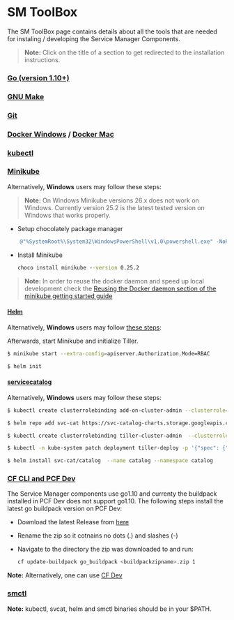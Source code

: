 # SM ToolBox

The SM ToolBox page contains details about all the tools that are needed for instaling / developing the Service Manager Components.

>**Note:** Click on the title of a section to get redirected to the installation instructions.

### [Go (version 1.10+)](https://golang.org/doc/install)

### [GNU Make](https://www.gnu.org/software/make/manual/make.html)

### [Git](https://git-scm.com/)

### [Docker Windows](https://docs.docker.com/docker-for-mac/install/) / [Docker Mac](https://docs.docker.com/docker-for-windows/install/)

### [kubectl](https://kubernetes.io/docs/tasks/tools/install-kubectl/)

### [Minikube](https://kubernetes.io/docs/getting-started-guides/minikube/#installation)

Alternatively, **Windows** users may follow these steps:

> **Note:** On Windows Minikube versions 26.x does not work on Windows. Currently version 25.2 is the latest tested version on Windows that works properly.

* Setup chocolately package manager

```powershell
    @"%SystemRoot%\System32\WindowsPowerShell\v1.0\powershell.exe" -NoProfile -InputFormat None -ExecutionPolicy Bypass -Command "iex ((New-Object System.Net.WebClient).DownloadString('https://chocolatey.org/install.ps1'))" && SET "PATH=%PATH%;%ALLUSERSPROFILE%\chocolatey\bin"
```

* Install Minikube

    ```bat
    choco install minikube --version 0.25.2
    ```

>**Note:** In order to reuse the docker daemon and speed up local development check the [Reusing the Docker daemon section of the minikube getting started guide](https://kubernetes.io/docs/getting-started-guides/minikube/#reusing-the-docker-daemon)

#### [Helm](https://github.com/kubernetes/helm/blob/master/docs/install.md)

Alternatively, **Windows** users may follow [these steps](https://medium.com/@JockDaRock/take-the-helm-with-kubernetes-on-windows-c2cd4373104b):


Afterwards, start Minikube and initialize Tiller.

```bash
$ minikube start --extra-config=apiserver.Authorization.Mode=RBAC

$ helm init
```
 #### [servicecatalog](https://github.com/kubernetes-incubator/service-catalog/blob/master/docs/install.md)

Alternatively, **Windows** users may follow these steps:

 ```bash
 $ kubectl create clusterrolebinding add-on-cluster-admin --clusterrole=cluster-admin --serviceaccount=kube-system:default

 $ helm repo add svc-cat https://svc-catalog-charts.storage.googleapis.com

 $ kubectl create clusterrolebinding tiller-cluster-admin  --clusterrole=cluster-admin --serviceaccount=kube-system:default

 $ kubectl -n kube-system patch deployment tiller-deploy -p '{"spec": {"template": {"spec": {"automountServiceAccountToken": true}}}}'

 $ helm install svc-cat/catalog  --name catalog --namespace catalog
 ```

### [CF CLI and PCF Dev](https://pivotal.io/platform/pcf-tutorials/getting-started-with-pivotal-cloud-foundry-dev/introduction)

The Service Manager components use go1.10 and currenty  the buildpack installed in PCF Dev does not support go1.10. The following steps install the latest go buildpack version on PCF Dev:

* Download the latest Release from [here](https://github.com/cloudfoundry/go-buildpack/releases)
* Rename the zip so it cotnains no dots (.) and slashes (-)
* Navigate to the directory the zip was downloaded to and run:

    ```bash
    cf update-buildpack go_buildpack <buildpackzipname>.zip 1
    ```

**Note:** Alternatively, one can use [CF Dev](https://github.com/cloudfoundry-incubator/cfdev)

### [smctl](https://github.com/Peripli/service-manager-cli/blob/master/README.md)

**Note:**  kubectl, svcat, helm and smctl binaries should be in your $PATH.
